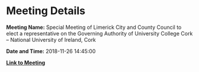 # Meeting Details

**Meeting Name:** Special Meeting of Limerick City and County Council to elect a representative on the Governing Authority of University College Cork – National University of Ireland, Cork

**Date and Time:** 2018-11-26 14:45:00

**[Link to Meeting](https://www.limerick.ie/council/whats-on/special-meeting-limerick-city-and-county-council-elect-representative-governing)**

